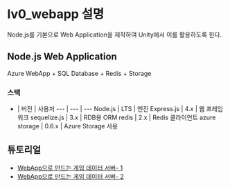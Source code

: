 lv0_webapp 설명
======

Node.js를 기본으로 Web Application을 제작하여 Unity에서 이를 활용하도록 한다.

## Node.js Web Application
Azure WebApp + SQL Database + Redis + Storage

### 스택
- | 버전 | 사용처
--- | --- | ---
Node.js | LTS | 엔진 
Express.js | 4.x | 웹 프레임워크 
sequelize.js | 3.x | RDB용 ORM
redis | 2.x | Redis 클라이언트
azure storage | 0.6.x | Azure Storage 사용

## 튜토리얼

* [WebApp으로 만드는 게임 데이터 서버- 1](https://github.com/totuworld/lv0_webapp/wiki/WebApp%EC%9C%BC%EB%A1%9C-%EB%A7%8C%EB%93%9C%EB%8A%94-%EA%B2%8C%EC%9E%84-%EB%8D%B0%EC%9D%B4%ED%84%B0-%EC%84%9C%EB%B2%84-1)
* [WebApp으로 만드는 게임 데이터 서버- 2](https://github.com/totuworld/lv0_webapp/wiki/WebApp%EC%9C%BC%EB%A1%9C-%EB%A7%8C%EB%93%9C%EB%8A%94-%EA%B2%8C%EC%9E%84-%EB%8D%B0%EC%9D%B4%ED%84%B0-%EC%84%9C%EB%B2%84-2)
